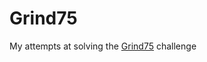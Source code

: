 Grind75
===

My attempts at solving the [Grind75](https://www.techinterviewhandbook.org/grind75/) challenge